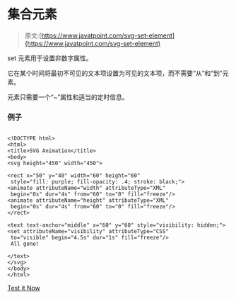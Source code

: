 # 集合元素

> 原文:[https://www.javatpoint.com/svg-set-element](https://www.javatpoint.com/svg-set-element)

set 元素用于设置非数字属性。

它在某个时间将最初不可见的文本项设置为可见的文本项，而不需要“从”和“到”元素。

<set>元素只需要一个“~”属性和适当的定时信息。</set>

### 例子

```

<!DOCTYPE html>
<html>
<title>SVG Animation</title>
<body>
<svg height="450" width="450">

<rect x="50" y="40" width="60" height="60"
 style="fill: purple; fill-opacity: .4; stroke: black;">
<animate attributeName="width" attributeType="XML"
 begin="0s" dur="4s" from="60" to="0" fill="freeze"/>
<animate attributeName="height" attributeType="XML"
 begin="0s" dur="4s" from="60" to="0" fill="freeze"/>
</rect>

<text text-anchor="middle" x="60" y="60" style="visibility: hidden;">
<set attributeName="visibility" attributeType="CSS"
 to="visible" begin="4.5s" dur="1s" fill="freeze"/>
 All gone!

</text>
</svg>
</body>
</html>

```

[Test it Now](https://www.javatpoint.com/oprweb/test.jsp?filename=setelement)